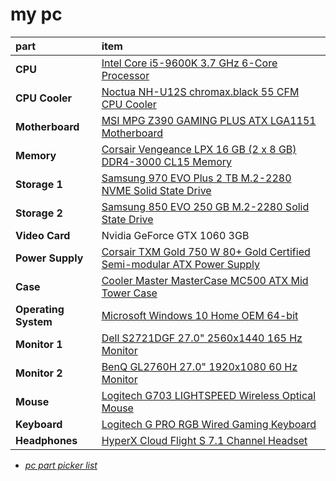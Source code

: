 # my pc
part|item|
:----|:----|
**CPU** | [Intel Core i5-9600K 3.7 GHz 6-Core Processor](https://pcpartpicker.com/product/28qhP6/intel-core-i5-9600k-37ghz-6-core-processor-bx80684i59600k) | 
**CPU Cooler** | [Noctua NH-U12S chromax.black 55 CFM CPU Cooler](https://pcpartpicker.com/product/dMVG3C/noctua-nh-u12s-chromaxblack-55-cfm-cpu-cooler-nh-u12s-chromaxblack) | 
**Motherboard** | [MSI MPG Z390 GAMING PLUS ATX LGA1151 Motherboard](https://pcpartpicker.com/product/QDVD4D/msi-mpg-z390-gaming-plus-atx-lga1151-motherboard-mpg-z390-gaming-plus) | 
**Memory** | [Corsair Vengeance LPX 16 GB (2 x 8 GB) DDR4-3000 CL15 Memory](https://pcpartpicker.com/product/MYH48d/corsair-memory-cmk16gx4m2b3000c15) |
**Storage 1** | [Samsung 970 EVO Plus 2 TB M.2-2280 NVME Solid State Drive](https://pcpartpicker.com/product/Fv8j4D/samsung-970-evo-plus-2-tb-m2-2280-nvme-solid-state-drive-mz-v7s2t0bam) |
**Storage 2** | [Samsung 850 EVO 250 GB M.2-2280 Solid State Drive](https://pcpartpicker.com/product/8WZ2FT/samsung-internal-hard-drive-mzn5e250bw) |
**Video Card** | Nvidia GeForce GTX 1060 3GB |
**Power Supply** | [Corsair TXM Gold 750 W 80+ Gold Certified Semi-modular ATX Power Supply](https://pcpartpicker.com/product/JfBrxr/corsair-txm-gold-750w-80-gold-certified-semi-modular-atx-power-supply-cp-9020131-na) |
**Case** | [Cooler Master MasterCase MC500 ATX Mid Tower Case](https://pcpartpicker.com/product/xgPKHx/cooler-master-mastercase-mc500-atx-mid-tower-case-mcm-m500-kg5n-s00) |
**Operating System** | [Microsoft Windows 10 Home OEM 64-bit](https://pcpartpicker.com/product/wtgPxr/microsoft-os-kw900140) |
**Monitor 1** | [Dell S2721DGF 27.0" 2560x1440 165 Hz Monitor](https://pcpartpicker.com/product/K2cRsY/dell-s2721dgf-270-2560x1440-165-hz-monitor-s2721dgf) |
**Monitor 2** | [BenQ GL2760H 27.0" 1920x1080 60 Hz Monitor](https://pcpartpicker.com/product/77ckcf/benq-monitor-gl2760h) |
**Mouse** | [Logitech G703 LIGHTSPEED Wireless Optical Mouse](https://pcpartpicker.com/product/kQ3H99/logitech-g703-lightspeed-wireless-optical-mouse-910-005638) |
**Keyboard** | [Logitech G PRO RGB Wired Gaming Keyboard](https://pcpartpicker.com/product/b6xbt6/logitech-g-pro-wired-gaming-keyboard-920-009388) |
**Headphones** | [HyperX Cloud Flight S 7.1 Channel Headset](https://pcpartpicker.com/product/VWyqqs/kingston-hyperx-cloud-flight-s-71-channel-headset-hx-hscfs-sgww) |

- _[pc part picker list](https://pcpartpicker.com/list/mTZMhg)_
